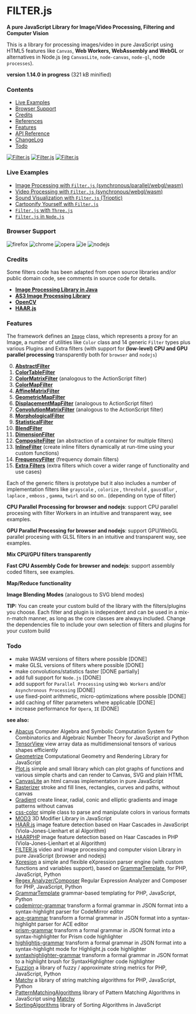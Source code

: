 # FILTER.js


**A pure JavaScript Library for Image/Video Processing, Filtering and Computer Vision**


This is a library for processing images/video in pure JavaScript using HTML5 features like `Canvas`, **Web Workers, WebAssembly and WebGL** or alternatives in Node.js (eg `CanvasLite`, `node-canvas`, `node-gl`, node `processes`).


**version 1.14.0 in progress** (321 kB minified)


### Contents

* [Live Examples](#live-examples)
* [Browser Support](#browser-support)
* [Credits](#credits)
* [References](/references.md)
* [Features](#features)
* [API Reference](/api-reference.md)
* [ChangeLog](/changelog.md)
* [Todo](#todo)


[![Filter.js](/screenshots/filters-image-process.png)](https://foo123.github.io/examples/filter/)
[![Filter.js](/screenshots/filters-video-process.png)](https://foo123.github.io/examples/filter-video/)
[![Filter.js](/screenshots/filter-sound-vis.png)](https://foo123.github.io/examples/filter-sound/)



### Live Examples
* [Image Processing with `Filter.js` (synchronous/parallel/webgl/wasm)](https://foo123.github.io/examples/filter/)
* [Video Processing with `Filter.js` (synchronous/webgl/wasm)](https://foo123.github.io/examples/filter-video/)
* [Sound Visualization with `Filter.js` (Trioptic)](https://foo123.github.io/examples/filter-sound/)
* [Cartoonify Yourself with `Filter.js`](https://foo123.github.io/examples/cartoonify-yourself/?webgl=1)
* [`Filter.js` with `Three.js`](https://foo123.github.io/examples/filter-three/)
* [`Filter.js` in `Node.js`](/examples/node)


### Browser Support

![firefox](/screenshots/firefox.png) ![chrome](/screenshots/chrome.png) ![opera](/screenshots/opera.png) ![ie](/screenshots/ie.png) ![nodejs](/screenshots/node.png)


### Credits

Some filters code has been adapted from open source libraries and/or public domain code, see comments in source code for details.

* [**Image Processing Library in Java**](http://www.jhlabs.com/ip/filters/)
* [**AS3 Image Processing Library**](http://je2050.de/imageprocessing/)
* [**OpenCV**](https://github.com/opencv)
* [**HAAR.js**](https://github.com/foo123/HAAR.js)


### Features

The framework defines an [`Image`](/api-reference.md#image-class) class, which represents a proxy for an Image, a number of utilities like `Color` class and 14 generic `Filter` types plus various Plugins and Extra filters (with support for **(low-level) CPU and GPU parallel processing** transparently both for `browser` and `nodejs`)

0. [**AbstractFilter**](/api-reference.md#generic-abstract-filter)
1. [**ColorTableFilter**](/api-reference.md#color-table-filter)
2. [**ColorMatrixFilter**](/api-reference.md#color-matrix-filter) (analogous to the ActionScript filter)
3. [**ColorMapFilter**](/api-reference.md#color-map-filter)
4. [**AffineMatrixFilter**](/api-reference.md#affine-matrix-filter)
5. [**GeometricMapFilter**](/api-reference.md#geometric-map-filter)
6. [**DisplacementMapFilter**](/api-reference.md#displacement-map-filter) (analogous to ActionScript filter)
7. [**ConvolutionMatrixFilter**](/api-reference.md#convolution-matrix-filter) (analogous to the ActionScript filter)
8. [**MorphologicalFilter**](/api-reference.md#morphological-filter)
9. [**StatisticalFilter**](/api-reference.md#statistical-filter)
10. [**BlendFilter**](/api-reference.md#blend-filter)
11. [**DimensionFilter**](/api-reference.md#dimension-filter)
12. [**CompositeFilter**](/api-reference.md#composite-filter) (an abstraction of a container for multiple filters)
13. [**InlineFilter**](/api-reference.md#inline-filter) (create inline filters dynamically at run-time using your custom functions)
14. [**FrequencyFilter**](/api-reference.md#frequency-filter) (frequency domain filters)
15. [**Extra Filters**](/api-reference.md#plugins-and-extra-filters) (extra filters which cover a wider range of functionality and use cases)


Each of the generic filters is prototype but it also includes a number of implementation filters like  `grayscale` , `colorize` , `threshold` , `gaussBlur` , `laplace` , `emboss` , `gamma`, `twirl` and so on.. (depending on type of filter)


**CPU Parallel Processing for browser and nodejs**: support CPU parallel procesing with filter Workers in an intuitive and transparent way, see examples.

**GPU Parallel Processing for browser and nodejs**: support GPU/WebGL parallel procesing with GLSL filters in an intuitive and transparent way, see examples.

**Mix CPU/GPU filters transparently**

**Fast CPU Assembly Code for browser and nodejs**: support assembly coded filters, see examples.

**Map/Reduce functionality**

**Image Blending Modes** (analogous to SVG blend modes)


**TIP:**  You can create your custom build of the library with the filters/plugins you choose.
Each filter and plugin is independent and can be used in a mix-n-match manner, as long as the core classes are always included.
Change the dependencies file to include your own selection of filters and plugins for your custom build

### Todo
* make WASM versions of filters where possible [DONE]
* make GLSL versions of filters where possible [DONE]
* make convolutions/statistics faster [DONE partially]
* add full support for `Node.js` [DONE]
* add support for `Parallel Processing` using `Web Workers` and/or `Asynchronous Processing` [DONE]
* use fixed-point arithmetic, micro-optimizations where possible [DONE]
* add caching of filter parameters where applicable [DONE]
* increase performance for `Opera`, `IE`  [DONE]

**see also:**

* [Abacus](https://github.com/foo123/Abacus) Computer Algebra and Symbolic Computation System for Combinatorics and Algebraic Number Theory for JavaScript and Python
* [TensorView](https://github.com/foo123/TensorView) view array data as multidimensional tensors of various shapes efficiently
* [Geometrize](https://github.com/foo123/Geometrize) Computational Geometry and Rendering Library for JavaScript
* [Plot.js](https://github.com/foo123/Plot.js) simple and small library which can plot graphs of functions and various simple charts and can render to Canvas, SVG and plain HTML
* [CanvasLite](https://github.com/foo123/CanvasLite) an html canvas implementation in pure JavaScript
* [Rasterizer](https://github.com/foo123/Rasterizer) stroke and fill lines, rectangles, curves and paths, without canvas
* [Gradient](https://github.com/foo123/Gradient) create linear, radial, conic and elliptic gradients and image patterns without canvas
* [css-color](https://github.com/foo123/css-color) simple class to parse and manipulate colors in various formats
* [MOD3](https://github.com/foo123/MOD3) 3D Modifier Library in JavaScript
* [HAAR.js](https://github.com/foo123/HAAR.js) image feature detection based on Haar Cascades in JavaScript (Viola-Jones-Lienhart et al Algorithm)
* [HAARPHP](https://github.com/foo123/HAARPHP) image feature detection based on Haar Cascades in PHP (Viola-Jones-Lienhart et al Algorithm)
* [FILTER.js](https://github.com/foo123/FILTER.js) video and image processing and computer vision Library in pure JavaScript (browser and nodejs)
* [Xpresion](https://github.com/foo123/Xpresion) a simple and flexible eXpression parser engine (with custom functions and variables support), based on [GrammarTemplate](https://github.com/foo123/GrammarTemplate), for PHP, JavaScript, Python
* [Regex Analyzer/Composer](https://github.com/foo123/RegexAnalyzer) Regular Expression Analyzer and Composer for PHP, JavaScript, Python
* [GrammarTemplate](https://github.com/foo123/GrammarTemplate) grammar-based templating for PHP, JavaScript, Python
* [codemirror-grammar](https://github.com/foo123/codemirror-grammar) transform a formal grammar in JSON format into a syntax-highlight parser for CodeMirror editor
* [ace-grammar](https://github.com/foo123/ace-grammar) transform a formal grammar in JSON format into a syntax-highlight parser for ACE editor
* [prism-grammar](https://github.com/foo123/prism-grammar) transform a formal grammar in JSON format into a syntax-highlighter for Prism code highlighter
* [highlightjs-grammar](https://github.com/foo123/highlightjs-grammar) transform a formal grammar in JSON format into a syntax-highlight mode for Highlight.js code highlighter
* [syntaxhighlighter-grammar](https://github.com/foo123/syntaxhighlighter-grammar) transform a formal grammar in JSON format to a highlight brush for SyntaxHighlighter code highlighter
* [Fuzzion](https://github.com/foo123/Fuzzion) a library of fuzzy / approximate string metrics for PHP, JavaScript, Python
* [Matchy](https://github.com/foo123/Matchy) a library of string matching algorithms for PHP, JavaScript, Python
* [PatternMatchingAlgorithms](https://github.com/foo123/PatternMatchingAlgorithms) library of Pattern Matching Algorithms in JavaScript using [Matchy](https://github.com/foo123/Matchy)
* [SortingAlgorithms](https://github.com/foo123/SortingAlgorithms) library of Sorting Algorithms in JavaScript

